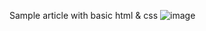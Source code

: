 Sample article with basic html & css
![image](https://github.com/tininini/sample-article/assets/106431859/74b235bd-bdc4-4315-a282-d537c7d556ef)

